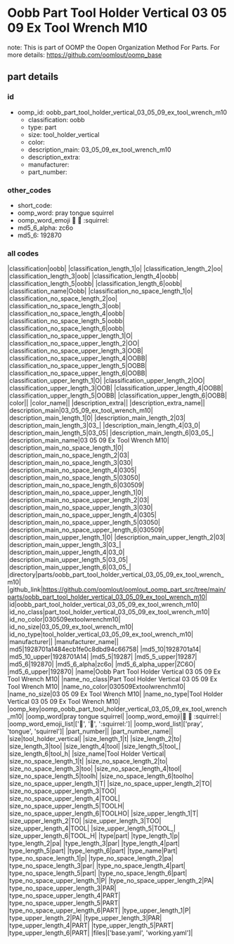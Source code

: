 # Oobb Part Tool Holder Vertical 03 05 09 Ex Tool Wrench M10  

note: This is part of OOMP the Oopen Organization Method For Parts. For more details: https://github.com/oomlout/oomp_base

##  part details





### id
* oomp_id: oobb_part_tool_holder_vertical_03_05_09_ex_tool_wrench_m10
  * classification: oobb
  * type: part
  * size: tool_holder_vertical
  * color: 
  * description_main: 03_05_09_ex_tool_wrench_m10
  * description_extra: 
  * manufacturer: 
  * part_number: 

### other_codes
* short_code: 
* oomp_word: pray tongue squirrel
* oomp_word_emoji :pray: :tongue: :squirrel:
* md5_6_alpha: zc6o
* md5_6: 192870

### all codes 
|classification|oobb|
|classification_length_1|o|
|classification_length_2|oo|
|classification_length_3|oob|
|classification_length_4|oobb|
|classification_length_5|oobb|
|classification_length_6|oobb|
|classification_name|Oobb|
|classification_no_space_length_1|o|
|classification_no_space_length_2|oo|
|classification_no_space_length_3|oob|
|classification_no_space_length_4|oobb|
|classification_no_space_length_5|oobb|
|classification_no_space_length_6|oobb|
|classification_no_space_upper_length_1|O|
|classification_no_space_upper_length_2|OO|
|classification_no_space_upper_length_3|OOB|
|classification_no_space_upper_length_4|OOBB|
|classification_no_space_upper_length_5|OOBB|
|classification_no_space_upper_length_6|OOBB|
|classification_upper_length_1|O|
|classification_upper_length_2|OO|
|classification_upper_length_3|OOB|
|classification_upper_length_4|OOBB|
|classification_upper_length_5|OOBB|
|classification_upper_length_6|OOBB|
|color||
|color_name||
|description_extra||
|description_extra_name||
|description_main|03_05_09_ex_tool_wrench_m10|
|description_main_length_1|0|
|description_main_length_2|03|
|description_main_length_3|03_|
|description_main_length_4|03_0|
|description_main_length_5|03_05|
|description_main_length_6|03_05_|
|description_main_name|03 05 09 Ex Tool Wrench M10|
|description_main_no_space_length_1|0|
|description_main_no_space_length_2|03|
|description_main_no_space_length_3|030|
|description_main_no_space_length_4|0305|
|description_main_no_space_length_5|03050|
|description_main_no_space_length_6|030509|
|description_main_no_space_upper_length_1|0|
|description_main_no_space_upper_length_2|03|
|description_main_no_space_upper_length_3|030|
|description_main_no_space_upper_length_4|0305|
|description_main_no_space_upper_length_5|03050|
|description_main_no_space_upper_length_6|030509|
|description_main_upper_length_1|0|
|description_main_upper_length_2|03|
|description_main_upper_length_3|03_|
|description_main_upper_length_4|03_0|
|description_main_upper_length_5|03_05|
|description_main_upper_length_6|03_05_|
|directory|parts/oobb_part_tool_holder_vertical_03_05_09_ex_tool_wrench_m10|
|github_link|https://github.com/oomlout/oomlout_oomp_part_src/tree/main/parts/oobb_part_tool_holder_vertical_03_05_09_ex_tool_wrench_m10|
|id|oobb_part_tool_holder_vertical_03_05_09_ex_tool_wrench_m10|
|id_no_class|part_tool_holder_vertical_03_05_09_ex_tool_wrench_m10|
|id_no_color|030509extoolwrenchm10|
|id_no_size|03_05_09_ex_tool_wrench_m10|
|id_no_type|tool_holder_vertical_03_05_09_ex_tool_wrench_m10|
|manufacturer||
|manufacturer_name||
|md5|1928701a1484ecb1fe0c8dbd94c66758|
|md5_10|1928701a14|
|md5_10_upper|1928701A14|
|md5_5|19287|
|md5_5_upper|19287|
|md5_6|192870|
|md5_6_alpha|zc6o|
|md5_6_alpha_upper|ZC6O|
|md5_6_upper|192870|
|name|Oobb Part Tool Holder Vertical 03 05 09 Ex Tool Wrench M10|
|name_no_class|Part Tool Holder Vertical 03 05 09 Ex Tool Wrench M10|
|name_no_color|030509Extoolwrenchm10|
|name_no_size|03 05 09 Ex Tool Wrench M10|
|name_no_type|Tool Holder Vertical 03 05 09 Ex Tool Wrench M10|
|oomp_key|oomp_oobb_part_tool_holder_vertical_03_05_09_ex_tool_wrench_m10|
|oomp_word|pray tongue squirrel|
|oomp_word_emoji|:pray: :tongue: :squirrel:|
|oomp_word_emoji_list|[':pray:', ':tongue:', ':squirrel:']|
|oomp_word_list|['pray', 'tongue', 'squirrel']|
|part_number||
|part_number_name||
|size|tool_holder_vertical|
|size_length_1|t|
|size_length_2|to|
|size_length_3|too|
|size_length_4|tool|
|size_length_5|tool_|
|size_length_6|tool_h|
|size_name|Tool Holder Vertical|
|size_no_space_length_1|t|
|size_no_space_length_2|to|
|size_no_space_length_3|too|
|size_no_space_length_4|tool|
|size_no_space_length_5|toolh|
|size_no_space_length_6|toolho|
|size_no_space_upper_length_1|T|
|size_no_space_upper_length_2|TO|
|size_no_space_upper_length_3|TOO|
|size_no_space_upper_length_4|TOOL|
|size_no_space_upper_length_5|TOOLH|
|size_no_space_upper_length_6|TOOLHO|
|size_upper_length_1|T|
|size_upper_length_2|TO|
|size_upper_length_3|TOO|
|size_upper_length_4|TOOL|
|size_upper_length_5|TOOL_|
|size_upper_length_6|TOOL_H|
|type|part|
|type_length_1|p|
|type_length_2|pa|
|type_length_3|par|
|type_length_4|part|
|type_length_5|part|
|type_length_6|part|
|type_name|Part|
|type_no_space_length_1|p|
|type_no_space_length_2|pa|
|type_no_space_length_3|par|
|type_no_space_length_4|part|
|type_no_space_length_5|part|
|type_no_space_length_6|part|
|type_no_space_upper_length_1|P|
|type_no_space_upper_length_2|PA|
|type_no_space_upper_length_3|PAR|
|type_no_space_upper_length_4|PART|
|type_no_space_upper_length_5|PART|
|type_no_space_upper_length_6|PART|
|type_upper_length_1|P|
|type_upper_length_2|PA|
|type_upper_length_3|PAR|
|type_upper_length_4|PART|
|type_upper_length_5|PART|
|type_upper_length_6|PART|
|files|['base.yaml', 'working.yaml']|
